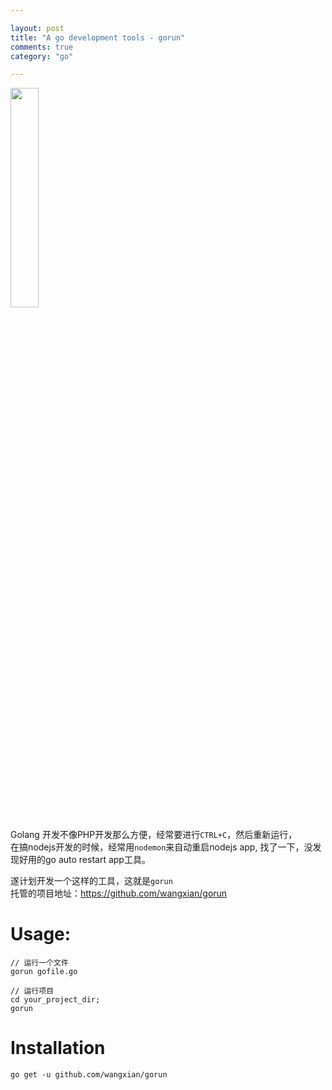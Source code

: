```yaml
---

layout: post
title: "A go development tools - gorun"
comments: true
category: "go"

---
```


<img class="cover" style="width:30%;"
src="http://ww2.sinaimg.cn/small/493b785ajw1e76b6xtkwkj205c07a0so.jpg" 
/>

Golang 开发不像PHP开发那么方便，经常要进行`CTRL+C`，然后重新运行，  
在搞nodejs开发的时候，经常用`nodemon`来自动重启nodejs app, 
找了一下，没发现好用的go auto restart app工具。

遂计划开发一个这样的工具，这就是`gorun`  
托管的项目地址：<https://github.com/wangxian/gorun>

# Usage:

	// 运行一个文件
	gorun gofile.go

	// 运行项目
	cd your_project_dir;
	gorun

# Installation
	go get -u github.com/wangxian/gorun